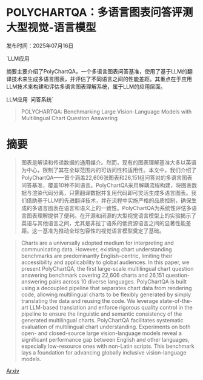 # POLYCHARTQA：多语言图表问答评测大型视觉-语言模型

发布时间：2025年07月16日

`LLM应用

摘要主要介绍了PolyChartQA，一个多语言图表问答基准，使用了基于LLM的翻译技术来生成多语言图表，并评估了不同语言之间的性能差距。其重点在于应用LLM技术来构建和评估多语言图表理解系统，属于LLM的应用层面。

LLM应用` `问答系统`

> POLYCHARTQA: Benchmarking Large Vision-Language Models with Multilingual Chart Question Answering

# 摘要

> 图表是解读和传递数据的通用媒介。然而，现有的图表理解基准大多以英语为中心，限制了其在全球范围内的可访问性和适用性。本文中，我们介绍了PolyChartQA——首个涵盖22,606张图表和26,151组问答对的多语言图表问答基准，覆盖10种不同语言。PolyChartQA采用解耦流程构建，将图表数据与渲染代码分离，只需翻译数据并复用代码即可灵活生成多语言图表。我们借助基于LLM的先进翻译技术，并在流程中实施严格的品质控制，确保生成的多语言图表在语言和语义上的一致性。PolyChartQA为系统性评估多语言图表理解提供了便利。在开源和闭源的大型视觉语言模型上的实验揭示了英语与其他语言之间，尤其是非拉丁语系的低资源语言之间的显著性能差距。这一基准为推动全球包容性的视觉语言模型奠定了基础。

> Charts are a universally adopted medium for interpreting and communicating data. However, existing chart understanding benchmarks are predominantly English-centric, limiting their accessibility and applicability to global audiences. In this paper, we present PolyChartQA, the first large-scale multilingual chart question answering benchmark covering 22,606 charts and 26,151 question-answering pairs across 10 diverse languages. PolyChartQA is built using a decoupled pipeline that separates chart data from rendering code, allowing multilingual charts to be flexibly generated by simply translating the data and reusing the code. We leverage state-of-the-art LLM-based translation and enforce rigorous quality control in the pipeline to ensure the linguistic and semantic consistency of the generated multilingual charts. PolyChartQA facilitates systematic evaluation of multilingual chart understanding. Experiments on both open- and closed-source large vision-language models reveal a significant performance gap between English and other languages, especially low-resource ones with non-Latin scripts. This benchmark lays a foundation for advancing globally inclusive vision-language models.

[Arxiv](https://arxiv.org/abs/2507.11939)